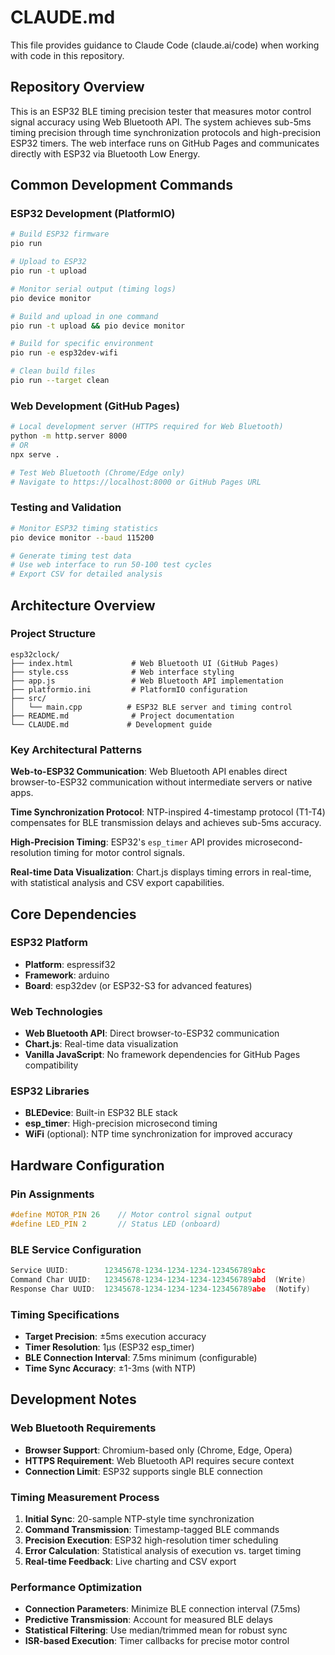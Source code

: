 # CLAUDE.md

This file provides guidance to Claude Code (claude.ai/code) when working with code in this repository.

## Repository Overview

This is an ESP32 BLE timing precision tester that measures motor control signal accuracy using Web Bluetooth API. The system achieves sub-5ms timing precision through time synchronization protocols and high-precision ESP32 timers. The web interface runs on GitHub Pages and communicates directly with ESP32 via Bluetooth Low Energy.

## Common Development Commands

### ESP32 Development (PlatformIO)
```bash
# Build ESP32 firmware
pio run

# Upload to ESP32
pio run -t upload

# Monitor serial output (timing logs)
pio device monitor

# Build and upload in one command
pio run -t upload && pio device monitor

# Build for specific environment
pio run -e esp32dev-wifi

# Clean build files
pio run --target clean
```

### Web Development (GitHub Pages)
```bash
# Local development server (HTTPS required for Web Bluetooth)
python -m http.server 8000
# OR
npx serve .

# Test Web Bluetooth (Chrome/Edge only)
# Navigate to https://localhost:8000 or GitHub Pages URL
```

### Testing and Validation
```bash
# Monitor ESP32 timing statistics
pio device monitor --baud 115200

# Generate timing test data
# Use web interface to run 50-100 test cycles
# Export CSV for detailed analysis
```

## Architecture Overview

### Project Structure
```
esp32clock/
├── index.html             # Web Bluetooth UI (GitHub Pages)
├── style.css              # Web interface styling
├── app.js                 # Web Bluetooth API implementation
├── platformio.ini         # PlatformIO configuration
├── src/
│   └── main.cpp          # ESP32 BLE server and timing control
├── README.md              # Project documentation
└── CLAUDE.md             # Development guide
```

### Key Architectural Patterns

**Web-to-ESP32 Communication**: Web Bluetooth API enables direct browser-to-ESP32 communication without intermediate servers or native apps.

**Time Synchronization Protocol**: NTP-inspired 4-timestamp protocol (T1-T4) compensates for BLE transmission delays and achieves sub-5ms accuracy.

**High-Precision Timing**: ESP32's `esp_timer` API provides microsecond-resolution timing for motor control signals.

**Real-time Data Visualization**: Chart.js displays timing errors in real-time, with statistical analysis and CSV export capabilities.

## Core Dependencies

### ESP32 Platform
- **Platform**: espressif32
- **Framework**: arduino
- **Board**: esp32dev (or ESP32-S3 for advanced features)

### Web Technologies
- **Web Bluetooth API**: Direct browser-to-ESP32 communication
- **Chart.js**: Real-time data visualization
- **Vanilla JavaScript**: No framework dependencies for GitHub Pages compatibility

### ESP32 Libraries
- **BLEDevice**: Built-in ESP32 BLE stack
- **esp_timer**: High-precision microsecond timing
- **WiFi** (optional): NTP time synchronization for improved accuracy

## Hardware Configuration

### Pin Assignments
```cpp
#define MOTOR_PIN 26    // Motor control signal output
#define LED_PIN 2       // Status LED (onboard)
```

### BLE Service Configuration
```cpp
Service UUID:        12345678-1234-1234-1234-123456789abc
Command Char UUID:   12345678-1234-1234-1234-123456789abd  (Write)
Response Char UUID:  12345678-1234-1234-1234-123456789abe  (Notify)
```

### Timing Specifications
- **Target Precision**: ±5ms execution accuracy
- **Timer Resolution**: 1µs (ESP32 esp_timer)
- **BLE Connection Interval**: 7.5ms minimum (configurable)
- **Time Sync Accuracy**: ±1-3ms (with NTP)

## Development Notes

### Web Bluetooth Requirements
- **Browser Support**: Chromium-based only (Chrome, Edge, Opera)
- **HTTPS Requirement**: Web Bluetooth API requires secure context
- **Connection Limit**: ESP32 supports single BLE connection

### Timing Measurement Process
1. **Initial Sync**: 20-sample NTP-style time synchronization
2. **Command Transmission**: Timestamp-tagged BLE commands
3. **Precision Execution**: ESP32 high-resolution timer scheduling
4. **Error Calculation**: Statistical analysis of execution vs. target timing
5. **Real-time Feedback**: Live charting and CSV export

### Performance Optimization
- **Connection Parameters**: Minimize BLE connection interval (7.5ms)
- **Predictive Transmission**: Account for measured BLE delays
- **Statistical Filtering**: Use median/trimmed mean for robust sync
- **ISR-based Execution**: Timer callbacks for precise motor control